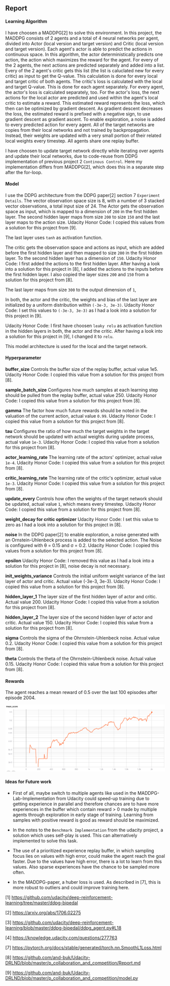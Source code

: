 ## Report

#### Learning Algorithm

I have choosen a MADDPG[2] to solve this environment. In this project, the MADDPG consists of 2 agents and a total of 4 neural networks per agent, divided into Actor (local version and target version) and Critic (local version and target version). Each agent's actor is able to predict the actions in continuous space. In this algorithm, the actor deterministically predicts one action, the action which maximizes the reward for the agent. For every of the 2 agents, the next actions are predicted separately and added into a list. Every of the 2 agent's critic gets this list (the list is caluclated new for every critic) as input to get the Q-value. This calculation is done for every local and target critic of both agents. The critic's loss is calculated with the local and target Q-value. This is done for each agent separately.
For every agent, the actor's loss is calculated separately, too. For the actor's loss, the next actions for the local actor are predicted and used within the agent's local critic to estimate a reward. This estimated reward represents the loss, which then can be optimized by gradient descent. As gradient descent decreases the loss, the estimated reward is prefixed with a negative sign, to use gradient descent as gradient ascent. To enable exploration, a noise is added to every predicted action for every agent. All of the target networks are copies from their local networks and not trained by backpropagation. Instead, their weights are updated with a very small portion of their related local weights every timestep. All agents share one replay buffer.

I have choosen to update target network directly while iterating over agents and update their local networks, due to code-reuse from DDPG implementation of previous project 2 `Continous Control`. Here my implementation differs from MADDPG[2], which does this in a separate step after the for-loop.

#### Model

I use the DDPG architecture from the DDPG paper[2] section 7 `Experiment Details`. The vector observation space size is 8, with a number of 3 stacked vector observations, a total input size of 24.
The Actor gets the observation space as input, which is mapped to a dimension of `200` in the first hidden layer. The second hidden layer maps from size `200` to size `150` and the last layer maps to the action size. Udacity Honor Code: I copied this values from a solution for this project from [9].

The last layer uses `tanh` as activation function.

The critic gets the observation space and actions as input, which are added before the first hidden layer and then mapped to size `200` in the first hidden layer. To the second hidden layer has a dimension of `150`. 
Udacity Honor Code: I first added the actions to the first hidden layer. After having a look into a solution for this project in [8], I added the actions to the inputs before the first hidden layer. I also copied the layer sizes `200` and `150` from a solution for this project from [8].

The last layer maps from size `300` to the output dimension of `1`, 

In both, the actor and the critic, the weights and bias of the last layer are initialized by a uniform distribution within `(-3e-3, 3e-3)`. Udacity Honor Code: I set this values to `(-3e-3, 3e-3)` as I had a look into a solution for this project in [9].

Udacity Honor Code: I first have choosen `leaky relu` as activation function in the hidden layers in both, the actor and the critic. After having a look into a solution for this project in [9], I changed it to `relu`.

This model architecture is used for the local and the target network.

#### Hyperparameter

**buffer_size**
Controls the buffer size of the replay buffer, actual value 1e5. Udacity Honor Code: I copied this value from a solution for this project from [8].

**sample_batch_size**
Configures how much samples at each learning step should be pulled from the replay buffer, actual value 250. Udacity Honor Code: I copied this value from a solution for this project from [8].

**gamma**
The factor how much future rewards should be noted in the valuation of the current action, actual value `0.99`. Udacity Honor Code: I copied this value from a solution for this project from [8].

**tau**
Configures the ratio of how much the target weights in the target network should be updated with actual weights during update process, actual value `1e-3`. Udacity Honor Code: I copied this value from a solution for this project from [8].

**actor_learning_rate**
The learning rate of the actors' optimizer, actual value `1e-4`. Udacity Honor Code: I copied this value from a solution for this project from [8].

**critic_learning_rate**
The learning rate of the critic's optimizer, actual value `1e-3`. Udacity Honor Code: I copied this value from a solution for this project from [8].

**update_every**
Controls how often the weights of the target network should be updated, actual value `1`, which means every timestep. Udacity Honor Code: I copied this value from a solution for this project from [8].

**weight_decay for critic optimizer**
Udacity Honor Code: I set this value to zero as I had a look into a solution for this project in [8].

**noise**
In the DDPG paper[2] to enable exploration, a noise generated with an Ornstein-Uhlenbeck process is added to the selected action. The Noise is configured with θ = 0.15 and σ = 0.2. Udacity Honor Code: I copied this values from a solution for this project from [8].

**epsilon**
Udacity Honor Code: I removed this value as I had a look into a solution for this project in [8], noise decay is not necessary.

**init_weights_variance**
Controls the initial uniform weight variance of the last layer of actor and critic. Actual value (-3e-3, 3e-3). Udacity Honor Code: I copied this value from a solution for this project from [8].

**hidden_layer_1**
The layer size of the first hidden layer of actor and critic. Actual value 200. Udacity Honor Code: I copied this value from a solution for this project from [8].

**hidden_layer_2**
The layer size of the second hidden layer of actor and critic. Actual value 150. Udacity Honor Code: I copied this value from a solution for this project from [8].

**sigma**
Controls the sigma of the Ohrnstein-Uhlenbeck noise. Actual value 0.2. Udacity Honor Code: I copied this value from a solution for this project from [8].

**theta**
Controls the theta of the Ohrnstein-Uhlenbeck noise. Actual value 0.15. Udacity Honor Code: I copied this value from a solution for this project from [8].

#### Rewards

The agent reaches a mean reward of 0.5 over the last 100 episodes after episode 2004.

![mean reward plot](tensorboard_reward.png)

#### Ideas for Future work

- First of all, maybe switch to multiple agents like used in the MADDPG-Lab-Implementation from Udacity could speed-up training due to getting experience in parallel and therefore chances are to have more experiences in the buffer which contain reward > 0 made by multiple agents through exploration in early stage of training. Learning from samples with positive reward is good as reward should be maximized.

- In the notes to the `Benchmark Implementation` from the udacity project, a solution which uses self-play is used. This can alternatively implemented to solve this task.

- The use of a prioritized experience replay buffer, in which sampling focus lies on values with high error, could make the agent reach the goal faster. Due to the values have high error, there is a lot to learn from this values. Also sparse experiences have the chance to be sampled more often.

- In the MADDPG-paper, a huber loss is used. As described in [7], this is more robust to outliers and could improve training here.

[1] https://github.com/udacity/deep-reinforcement-learning/tree/master/ddpg-bipedal

[2] https://arxiv.org/abs/1706.02275

[3] https://github.com/udacity/deep-reinforcement-learning/blob/master/ddpg-bipedal/ddpg_agent.py#L18

[4] https://knowledge.udacity.com/questions/277763

[7] https://pytorch.org/docs/stable/generated/torch.nn.SmoothL1Loss.html

[8] https://github.com/and-buk/Udacity-DRLND/blob/master/p_collaboration_and_competition/Report.md

[9] https://github.com/and-buk/Udacity-DRLND/blob/master/p_collaboration_and_competition/model.py